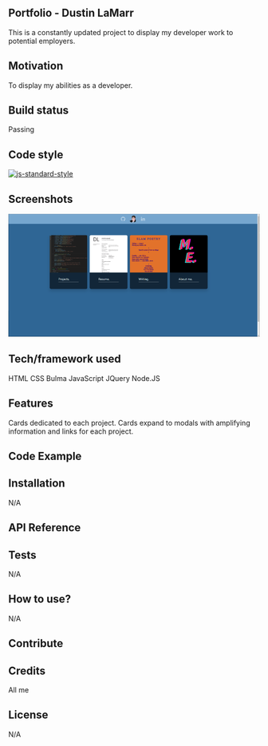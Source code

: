 ## Portfolio - Dustin LaMarr
This is a constantly updated project to display my developer work to potential employers.

## Motivation
To display my abilities as a developer.

## Build status
Passing

## Code style
[![js-standard-style](https://img.shields.io/badge/code%20style-standard-brightgreen.svg?style=flat)](https://github.com/feross/standard)
 
## Screenshots
<img src="./screenshot.png"></img>

## Tech/framework used
HTML
CSS
Bulma 
JavaScript
JQuery
Node.JS

## Features
Cards dedicated to each project. Cards expand to modals with amplifying information and links for each project. 

## Code Example


## Installation
N/A

## API Reference


## Tests
N/A

## How to use?
N/A

## Contribute

## Credits
All me

## License
N/A
